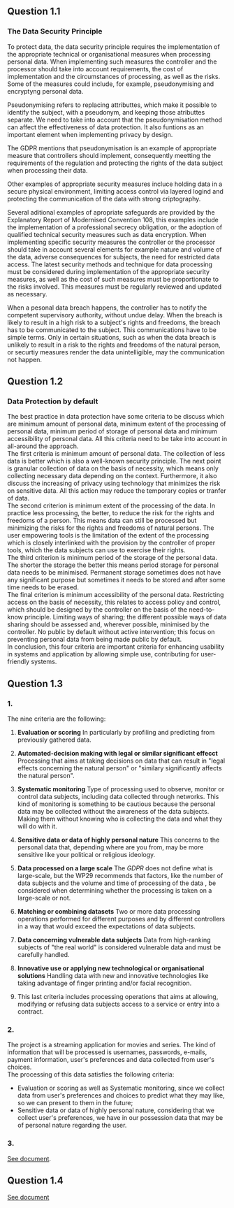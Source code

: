 ## Question 1.1

### The Data Security Principle 

To protect data, the data security principle requires the implementation of the appropriate technical or organisational measures when processing personal data.
When implementing such measures the controller and the processor should take into account requirements, the cost of implementation and the circumstances of processing, as well as the risks. Some of the measures could include, for example, pseudonymising and encryptyng personal data.<br/>


Pseudonymising refers to replacing attributtes, which make it possible to identify the subject, with a pseudonym, and keeping those atributtes separate. We need to take into account that the pseudonymisation method can affect the effectiveness of data protection. It also funtions as an important element when implementing privacy by design. <br/>

The GDPR mentions that pseudonymisation is an example of appropriate measure that controllers should implement, consequently meetting the requirements of the regulation and protecting the rights of the data subject when processing their data.<br/>

Other examples of appropriate security measures incluce holding data in a secure physical environment, limiting access control via layered logind and protecting the communication of the data with strong criptography.<br/>

Several aditional examples of apropriate safeguards are provided by the Explanatory Report of Modernised Convention 108, this examples include the implementation of a professional secrecy obligation, or the adoption of qualified technical security measures such as data encryption. When implementing specific security measures the controller or the processor should take in account several elements for example nature and volume of the data, adverse consequences for subjects, the need for restricted data access. The latest security methods and technique for data processing must be considered during implementation of the appropriate security measures, as well as the cost of such measures must be proportionate to the risks involved. This measures must be regularly reviewed and updated as necessary.
<br/>

When a pesonal data breach happens, the controller has to notify the competent supervisory authority, without undue delay. When the breach is likely to result in a high risk to a subject's rights and freedoms, the breach has to be communicated to the subject. This communications have to be simple terms. Only in certain situations, such as when the data breach is unlikely to result in a risk to the rights and freedoms of the natural person, or securtiy measures render the data unintelligible, may the communication not happen.



## Question 1.2
### Data Protection by default

The best practice in data protection have some criteria to be discuss which are minimum amount of personal data, minimum extent of the processing of personal data, minimum period of storage of personal data and minimum accessibility of personal data. All this criteria need to be take into account in all-around the approach.<br/>
The first criteria is minimum amount of personal data. The collection of less data is better which is also a well-known security principle. The next point is granular collection of data on the basis of necessity, which means only collecting necessary data depending on the context. Furthermore, it also discuss the increasing of privacy using technology that minimizes the risk on sensitive data. All this action may reduce the temporary copies or tranfer of data. <br/>
The second criterion is minimum extent of the processing of the data. In practice less processing, the better, to reduce the risk for the rights and freedoms of a person. This means data can still be processed but minimizing the risks for the rights and freedoms of natural persons. The user empowering tools is the limitation of the extent of the processing which is closely interlinked with the provision by the controller of proper tools, which the data subjects can use to exercise their rights. <br/>
The third criterion is minimum period of the storage of the personal data. The shorter the storage the better this means period storage for personal data needs to be minimised. Permanent storage sometimes does not have any significant purpose but sometimes it needs to be stored and  after some time needs to be erased. <br/>
The final criterion is minimum accessibility of the personal data. Restricting access on the basis of necessity, this relates to access policy and control, which should be designed by the controller on the basis of the need-to-know principle. Limiting ways of sharing; the different possible ways of data sharing should be assessed and, wherever possible, minimised by the controller. No public by default without active intervention; this focus on preventing personal data from being made public by default. <br/>
In conclusion, this four criteria are important criteria for enhancing usability in systems and application by allowing simple use, contributing for user-friendly systems. <br/>

## Question 1.3
### 1.

The nine criteria are the following:
1. __Evaluation or scoring__
	In particularly by profiling and predicting from previously gathered data.<br/>

2. __Automated-decision making with legal or similar significant effecct__
	Processing that aims at taking decisions on data that can result in "legal effects concerning the natural person" or "similary significantly affects the natural person".<br/>

3. __Systematic monitoring__
	Type of processing used to observe, monitor or control data subjects, including data collected through networks. This kind of monitoring is something to be cautious because the personal data may be collected without the awareness of the data subjects. Making them without knowing who is collecting the data and what they will do with it.<br/>

4. __Sensitive data or data of highly personal nature__
	This concerns to the personal data that, depending where are you from, may be more sensitive like your political or religious ideology.<br/>

5. __Data processed on a large scale__
	The *GDPR* does not define what is large-scale, but the WP29 recommends that factors, like the number of data subjects and the volume and time of processing of the data  , be considered when determining whether the processing is taken on a large-scale or not.<br/>	

6. __Matching or combining datasets__
	Two or more data processing operations performed for different purposes and by different controllers in a way that would exceed the expectations of data subjects.<br/>

7. __Data concerning vulnerable data subjects__
	Data from high-ranking subjects of "the real world" is considered vulnerable data and must be carefully handled.<br/> 

8. __Innovative use or applying new technological or organisational solutions__
	Handling data with new and innovative technologies like	taking advantage of finger printing and/or facial recognition.<br/>

9. This last criteria includes processing operations that aims at allowing, modifying or refusing data subjects access to a service or entry into a contract.<br/>  		
 
### 2.
The project is a streaming application for movies and series. The kind of information that will be processed is usernames, passwords, e-mails, payment information, user's preferences and data collected from user's choices. <br/>
The processing of this data satisfies the following criteria: <br/>
- Evaluation or scoring as well as Systematic monitoring, since we collect data from user's preferences and choices to predict what they may like, so we can present to them in the future;
- Sensitive data or data of highly personal nature, considering that we collect user's preferences, we have in our possession data that may be of personal nature regarding the user.

### 3.
[See document](/DPAI/ICOdpia-template.pdf).


## Question 1.4 

[See document](/DPAI/PIA-Privacy-Impact-Assessment.pdf)

